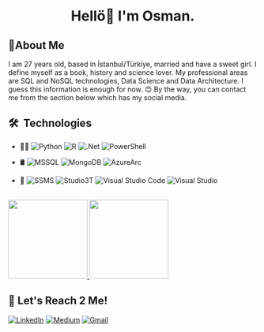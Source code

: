 <h1 align="center">Hellö👋 I'm Osman.</h1> 
<h2>🤘About Me</h2> 

I am 27 years old, based in İstanbul/Türkiye, married and have a sweet girl. I define myself as a book, history and science lover. My professional areas are SQL and NoSQL technologies, Data Science and Data Architecture. I guess this information is enough for now. 😊 By the way, you can contact me from the section below which has my social media.

<h2> 🛠 &nbsp;Technologies</h2>

- 🧑‍💻 <a><img alt="Python" src="https://img.shields.io/badge/-Python-333333?style=flat&logo=python" /></a>
<a><img alt="R" src="https://img.shields.io/badge/-R-333333?style=flat&logo=r" /></a>
<a><img alt=".Net" src="https://img.shields.io/badge/-.Net-333333?style=flat&logo=dotnet" /></a>
<a><img alt="PowerShell" src="https://img.shields.io/badge/-PowerShell-333333?style=flat&logo=powershell" /></a>

- 🛢 <img alt="MSSQL" src="https://img.shields.io/badge/-MSSQL-333333?style=flat&logo=microsoftsqlserver" /></a>
<img alt="MongoDB" src="https://img.shields.io/badge/-MongoDB-333333?style=flat&logo=mongodb" /></a>
<img alt="AzureArc" src="https://img.shields.io/badge/-AzureArc-333333?style=flat&logo=microsoftazure" /></a>

- 🔧 <img alt="SSMS" src="https://img.shields.io/badge/-SSMS-333333?style=flat&logo=microsoftsqlserver" /></a>
<img alt="Studio3T" src="https://img.shields.io/badge/-Studio3T-333333?style=flat&logo=studio3t" /></a>
<img alt="Visual Studio Code" src="https://img.shields.io/badge/-Visual Studio Code-333333?style=flat&logo=visualstudiocode" /></a>
<img alt="Visual Studio" src="https://img.shields.io/badge/-Visual Studio-333333?style=flat&logo=visualstudio" /></a>

<br/>
<a href="https://github.com/kisinamso">
  <img height="160em" src="https://github-readme-stats.vercel.app/api?username=kisinamso&show_icons=true" />
  <img height="160em" src="https://github-readme-stats.vercel.app/api/top-langs/?username=kisinamso&layout=compact" />
</a>
<br/>

## 🔗 Let's Reach 2 Me!
<a href="https://www.linkedin.com/in/isikosman/" target="_blank"><img alt="LinkedIn" src="https://img.shields.io/badge/linkedin-%230077B5.svg?&style=for-the-badge&logo=linkedin&logoColor=white" /></a>
<a href="https://medium.com/@kisinamso" target="_blank"><img alt="Medium" src="https://img.shields.io/badge/medium-%2312100E.svg?&style=for-the-badge&logo=medium&logoColor=white" /></a>
<a href="mailto:osmani1997@gmail.com" target="_blank"><img alt="Gmail" src="https://img.shields.io/badge/Gmail-%12377B5.svg?&style=for-the-badge&logo=gmail&logoColor=red" /></a>
